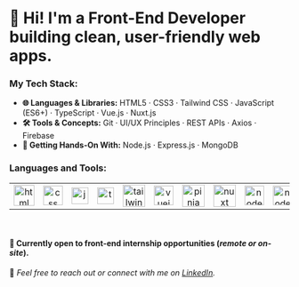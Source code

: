 # 👋 Hi! I'm a Front-End Developer building clean, user-friendly web apps.

### My Tech Stack:

- **🌐 Languages & Libraries:** HTML5 · CSS3 · Tailwind CSS · JavaScript (ES6+) · TypeScript · Vue.js · Nuxt.js
- **🛠️ Tools & Concepts:** Git · UI/UX Principles · REST APIs · Axios · Firebase
- **🚧 Getting Hands-On With:** Node.js · Express.js · MongoDB 

<h3 align="left">Languages and Tools:</h3>

<table>
  <tr>
    <td align="center" valign="middle">
      <a href="https://developer.mozilla.org/en-US/docs/Web/HTML"  target="_blank" rel="noopener">
        <img src="https://github.com/user-attachments/assets/accccd15-3c3f-4c9e-814d-0f7fea8f5e63" alt="html" width="37" height="37"/>
      </a>
    </td>
    <td align="center" valign="middle">
      <a href="https://developer.mozilla.org/en-US/docs/Web/CSS" target="_blank" rel="noreferrer">
        <img src="https://github.com/user-attachments/assets/f0959237-8d4e-4ea2-a8e0-e4f929e27948" alt="css" width="35" height="35"/>
      </a>
    </td>
    <td align="center" valign="middle">
      <a href="https://developer.mozilla.org/en-US/docs/Web/JavaScript" target="_blank" rel="noreferrer">
        <img src="https://github.com/user-attachments/assets/9e5110fa-8a59-43d9-b954-6f4591326e73" alt="javascript" width="30" height="30"/>
      </a>
    </td>
    <td align="center" valign="middle">
      <a href="https://www.typescriptlang.org/" target="_blank" rel="noreferrer">
        <img src="https://github.com/user-attachments/assets/0eddd066-1686-4efc-89b8-5debe2ffca71" alt="typescript" width="30" height="30"/>
      </a>
    </td>
    <td align="center" valign="middle">
      <a href="https://tailwindcss.com/" target="_blank" rel="noreferrer">
        <img src="https://github.com/user-attachments/assets/e044519e-b77b-4f8a-bb95-5178699151b9" alt="tailwind" width="40" height="40"/>
      </a>
    </td>
    <td align="center" valign="middle">
      <a href="https://vuejs.org/" target="_blank" rel="noreferrer">
        <img src="https://www.vectorlogo.zone/logos/vuejs/vuejs-icon.svg" alt="vuejs" width="35" height="35"/>
      </a>
    </td>
    <td align="center" valign="middle">
      <a href="https://pinia.vuejs.org/" target="_blank" rel="noreferrer">
        <img src="https://github.com/user-attachments/assets/3600ebcb-adb2-46b8-a606-1745fa8bbba8" alt="pinia" width="40" height="40"/>
      </a>
    </td>
    <td align="center" valign="middle">
      <a href="https://nuxt.com/" target="_blank" rel="noreferrer">
        <img src="https://github.com/user-attachments/assets/f80c7b29-da70-443c-ac4e-9b739772bced" alt="nuxt" width="40" height="40"/>
      </a>
    </td>
   <td align="center" valign="middle">
      <a href="https://nodejs.org/en" target="_blank" rel="noreferrer">
        <img src="https://github.com/user-attachments/assets/3f3db7bf-7df7-4d81-8cc0-49934183536d" alt="node" width="35" height="35"/>
      </a>
   </td>
   <td align="center" valign="middle">
      <a href="https://www.mongodb.com/" target="_blank" rel="noreferrer">
        <img src="https://github.com/user-attachments/assets/ae1b8dcc-22aa-459f-8b07-7ad5d88a82d8" alt="node" width="35" height="35"/>
      </a>
   </td>
    <td align="center" valign="middle">
      <a href="https://firebase.google.com/" target="_blank" rel="noreferrer">
        <img src="https://www.vectorlogo.zone/logos/firebase/firebase-icon.svg" alt="firebase" width="30" height="30"/>
      </a>
    </td>
    <td align="center" valign="middle">
      <a href="https://git-scm.com/" target="_blank" rel="noreferrer">
        <img src="https://www.vectorlogo.zone/logos/git-scm/git-scm-icon.svg" alt="git" width="30" height="30"/>
      </a>
    </td>
  </tr>
</table>
<br/>

#### 💼 Currently open to front-end internship opportunities (*remote or on-site*).

💬 <em>Feel free to reach out or connect with me on <a href="https://www.linkedin.com/in/houssamouhra" target="_blank">LinkedIn</a>.</em>



